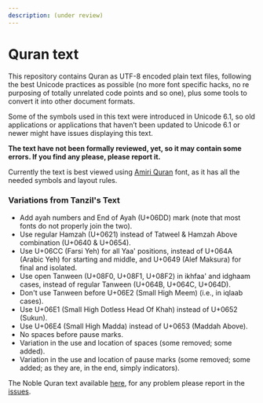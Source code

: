 ```yaml
---
description: (under review)
---
```


# Quran text

This repository contains Quran as UTF-8 encoded plain text files, following the best Unicode practices as possible \(no more font specific hacks, no re purposing of totally unrelated code points and so one\), plus some tools to convert it into other document formats.

Some of the symbols used in this text were introduced in Unicode 6.1, so old applications or applications that haven’t been updated to Unicode 6.1 or newer might have issues displaying this text.

**The text have not been formally reviewed, yet, so it may contain some errors. If you find any please, please report it.**

Currently the text is best viewed using [Amiri Quran](http://www.amirifont.org) font, as it has all the needed symbols and layout rules.

### Variations from Tanzil's Text

* Add ayah numbers and End of Ayah \(U+06DD\) mark \(note that most fonts do not properly join the two\).
* Use regular Hamzah \(U+0621\) instead of Tatweel & Hamzah Above combination \(U+0640 & U+0654\).
* Use U+06CC \(Farsi Yeh\) for all Yaa' positions, instead of U+064A \(Arabic Yeh\) for starting and middle, and U+0649 \(Alef Maksura\) for final and isolated.
* Use open Tanween \(U+08F0, U+08F1, U+08F2\) in ikhfaa' and idghaam cases, instead of regular Tanween \(U+064B, U+064C, U+064D\).
* Don't use Tanween before U+06E2 \(Small High Meem\) \(i.e., in iqlaab cases\).
* Use U+06E1 \(Small High Dotless Head Of Khah\) instead of U+0652 \(Sukun\).
* Use U+06E4 \(Small High Madda\) instead of U+0653 \(Maddah Above\).
* No spaces before pause marks.
* Variation in the use and location of spaces \(some removed; some added\).
* Variation in the use and location of pause marks \(some removed; some added; as they are, in the end, simply indicators\).

The Noble Quran text available [here](https://github.com/quranacademy/quran-text), for any problem please report in the [issues](https://github.com/quranacademy/quran-text/issues).

